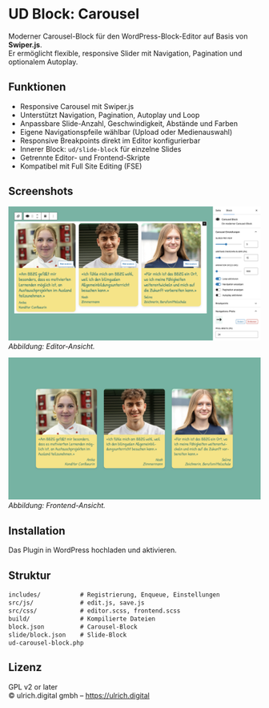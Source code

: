 # UD Block: Carousel

Moderner Carousel-Block für den WordPress-Block-Editor auf Basis von **Swiper.js**.  
Er ermöglicht flexible, responsive Slider mit Navigation, Pagination und optionalem Autoplay.

## Funktionen
- Responsive Carousel mit Swiper.js  
- Unterstützt Navigation, Pagination, Autoplay und Loop  
- Anpassbare Slide-Anzahl, Geschwindigkeit, Abstände und Farben  
- Eigene Navigationspfeile wählbar (Upload oder Medienauswahl)  
- Responsive Breakpoints direkt im Editor konfigurierbar  
- Innerer Block: `ud/slide-block` für einzelne Slides  
- Getrennte Editor- und Frontend-Skripte  
- Kompatibel mit Full Site Editing (FSE)

## Screenshots
![Editor-Ansicht](./assets/editor-ansicht.jpg)
*Abbildung: Editor-Ansicht.*


![Frontend-Ansicht](./assets/ud-carousel-block.jpg)
*Abbildung: Frontend-Ansicht.*

## Installation
Das Plugin in WordPress hochladen und aktivieren.

## Struktur
```
includes/           # Registrierung, Enqueue, Einstellungen
src/js/             # edit.js, save.js
src/css/            # editor.scss, frontend.scss
build/              # Kompilierte Dateien
block.json          # Carousel-Block
slide/block.json    # Slide-Block
ud-carousel-block.php
```

## Lizenz
GPL v2 or later  
© ulrich.digital gmbh – https://ulrich.digital

<!--
Interne Verwendung:
Eingesetzt im Projekt bbzg.ch
-->
